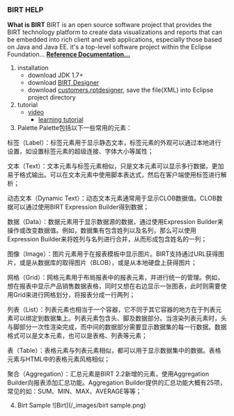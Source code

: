 ### BIRT HELP
**What is BIRT**
BIRT is an open source software project that provides the BIRT technology platform to create data visualizations and reports that can be embedded into rich client and web applications, especially those based on Java and Java EE. it's a top-level software project within the Eclipse Foundation...
[**Reference  Documentation...**](http://www.eclipse.org/birt/documentation/install.php)

1. installation
	- download JDK 1.7+
	- download [BIRT Designer](http://download.eclipse.org/birt/downloads)
	- download [customers.rptdesigner](http://www.eclipse.org/birt/documentation/tutorial/tutorial-1.php), save the file(XML) into Eclipse project directory
2. tutorial
	- [video](http://www.eclipse.org/birt/documentation/tutorial/)
        - [learning tutorial](http://www.cnblogs.com/birtbird/archive/2013/01/10/2855480.html)
3. Palette
Palette包括以下一些常用的元素：

标签（Label）：标签元素用于显示静态文本，标签元素的外观可以通过本地进行设置，如设置标签元素的超级连接、字体大小等属性；

文本（Text）：文本元素与标签元素相似，只是文本元素可以显示多行数据，更加易于格式输出。可以在文本元素中使用脚本表达式，然后在客户端使用标签进行解析；

动态文本（Dynamic Text）：动态文本元素通常用于显示CLOB数据值。CLOB数据可以通过使用BIRT Expression Builder得到数据；

数据（Data）：数据元素用于显示数据源的数据，通过使用Expression Builder来操作或改变数据值。例如，数据集有包含姓列以及名列，那么可以使用Expression Builder来将姓列与名列进行合并，从而形成包含姓名的一列；

图像（Image）：图片元素用于在报表模板中显示图片。BIRT支持通过URL获得图片，或是从数据库的取得图片（BLOB），或是从本地硬盘上获得图片；

网格（Grid）：网格元素用于布局报表中的报表元素，并进行统一的管理。例如，想在报表中显示产品销售数据表格，同时又想在右边显示一张图表，此时则需要使用Grid来进行网格划分，将报表分成一行两列；

列表（List）：列表元素也相当于一个容器，它不同于其它容器的地方在于列表元素可以绑定到数据集上。列表元素包含头、脚及数据部分。当渲染列表元素时，头与脚部分一次性渲染完成，而中间的数据部分需要显示数据集的每一行数据。数据格式可以是文本元素，也可以是表格、列表等元素；

表（Table）：表格元素与列表元素相似，都可以用于显示数据集中的数据。表格元素与HTML中的表格元素风格相似；

聚合（Aggregation）：汇总元素是BIRT 2.2新增的元素，使用Aggregation Builder向报表添加汇总功能。Aggregation Builder提供的汇总功能大概有25项，常见的如：SUM、MIN、MAX、AVERAGE等等；`

4. Birt Sample
![Birt](/_images/birt sample.png)
